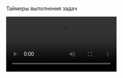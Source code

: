 Таймеры выполнения задач

![name](https://github.com/MasterOnlineBot/MasterOnlineBot.github.io/raw/main/img/v.mp4)
